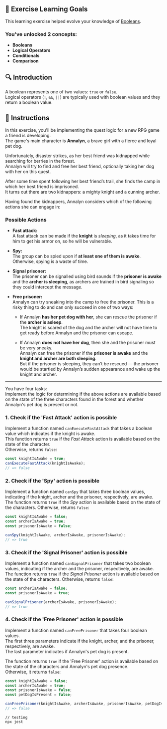 ## 🧠 Exercise Learning Goals

This learning exercise helped evolve your knowledge of [Booleans](#).

### You've unlocked 2 concepts:
- **Booleans**
- **Logical Operators**
- **Conditionals**
- **Comparison**

## 🔍 Introduction

A boolean represents one of two values: `true` or `false`.  
Logical operators (`!`, `&&`, `||`) are typically used with boolean values and they return a boolean value.

## 🧭 Instructions

In this exercise, you'll be implementing the quest logic for a new RPG game a friend is developing.  
The game's main character is **Annalyn**, a brave girl with a fierce and loyal pet dog.  

Unfortunately, disaster strikes, as her best friend was kidnapped while searching for berries in the forest.  
Annalyn will try to find and free her best friend, optionally taking her dog with her on this quest.

After some time spent following her best friend’s trail, she finds the camp in which her best friend is imprisoned.  
It turns out there are two kidnappers: a mighty knight and a cunning archer.

Having found the kidnappers, Annalyn considers which of the following actions she can engage in:


### Possible Actions

- **Fast attack:**  
  A fast attack can be made if the **knight** is *sleeping*, as it takes time for him to get his armor on, so he will be vulnerable.

- **Spy:**  
  The group can be spied upon if **at least one of them is awake**. Otherwise, spying is a waste of time.

- **Signal prisoner:**  
  The prisoner can be signalled using bird sounds if the **prisoner is awake** and the **archer is sleeping**, as archers are trained in bird signaling so they could intercept the message.

- **Free prisoner:**  
  Annalyn can try sneaking into the camp to free the prisoner. This is a risky thing to do and can only succeed in one of two ways:
  
  - If Annalyn **has her pet dog with her**, she can rescue the prisoner if the **archer is asleep**.  
    The knight is scared of the dog and the archer will not have time to get ready before Annalyn and the prisoner can escape.
  
  - If Annalyn **does not have her dog**, then she and the prisoner must be very sneaky.  
    Annalyn can free the prisoner if the **prisoner is awake** and the **knight and archer are both sleeping**.  
    But if the prisoner is sleeping, they can’t be rescued — the prisoner would be startled by Annalyn’s sudden appearance and wake up the knight and archer.

---

You have four tasks:  
Implement the logic for determining if the above actions are available based on the state of the three characters found in the forest and whether Annalyn's pet dog is present or not.


### 1. Check if the 'Fast Attack' action is possible

Implement a function named `canExecuteFastAttack` that takes a boolean value which indicates if the knight is awake.  
This function returns `true` if the *Fast Attack* action is available based on the state of the character.  
Otherwise, returns `false`:

```js
const knightIsAwake = true;
canExecuteFastAttack(knightIsAwake);
// => false
```

### 2. Check if the 'Spy' action is possible

Implement a function named `canSpy` that takes three boolean values, indicating if the knight, archer and the prisoner, respectively, are awake.  
The function returns `true` if the *Spy* action is available based on the state of the characters. Otherwise, returns `false`:

```js
const knightIsAwake = false;
const archerIsAwake = true;
const prisonerIsAwake = false;

canSpy(knightIsAwake, archerIsAwake, prisonerIsAwake);
// => true
```


### 3. Check if the 'Signal Prisoner' action is possible

Implement a function named `canSignalPrisoner` that takes two boolean values, indicating if the archer and the prisoner, respectively, are awake.  
The function returns `true` if the *Signal Prisoner* action is available based on the state of the characters. Otherwise, returns `false`:

```js
const archerIsAwake = false;
const prisonerIsAwake = true;

canSignalPrisoner(archerIsAwake, prisonerIsAwake);
// => true
```

### 4. Check if the 'Free Prisoner' action is possible

Implement a function named `canFreePrisoner` that takes four boolean values.  
The first three parameters indicate if the knight, archer, and the prisoner, respectively, are awake.  
The last parameter indicates if Annalyn's pet dog is present.  

The function returns `true` if the 'Free Prisoner' action is available based on the state of the characters and Annalyn's pet dog presence.  
Otherwise, it returns `false`:

```js
const knightIsAwake = false;
const archerIsAwake = true;
const prisonerIsAwake = false;
const petDogIsPresent = false;

canFreePrisoner(knightIsAwake, archerIsAwake, prisonerIsAwake, petDogIsPresent);
// => false
```


```
// testing
npx jest
```